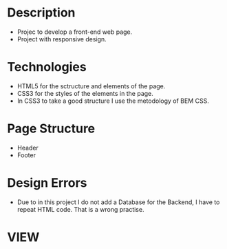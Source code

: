 # Description
- Projec to develop a front-end web page.
- Project with responsive design.

# Technologies 
- HTML5 for the sctructure and elements of the page.
- CSS3 for the styles of the elements in the page.
- In CSS3 to take a good structure I use the metodology of BEM CSS.

# Page Structure
- Header
- Footer

# Design Errors
- Due to in this project I do not add a Database for the Backend, I have to repeat HTML code. That is a wrong practise.

# VIEW
